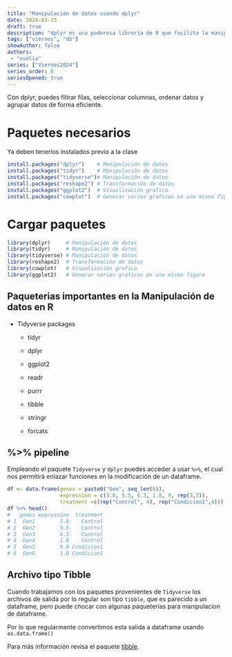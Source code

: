 ```yaml
---
title: "Manipulación de datos usando dplyr"
date: 2024-03-15
draft: true
description: "dplyr es una poderosa librería de R que facilita la manipulación de datos. "
tags: ["viernes", "db"]
showAuthor: false
authors:
 - "evelia"
series: ["Viernes2024"]
series_order: 6
seriesOpened: true
---
```


Con dplyr, puedes filtrar filas, seleccionar columnas, ordenar datos y agrupar datos de forma eficiente.

# Paquetes necesarios

Ya deben tenerlos instalados previo a la clase

``` r
install.packages("dplyr")    # Manipulación de datos
install.packages("tidyr")    # Manipulación de datos
install.packages("tidyverse")# Manipulación de datos
install.packages("reshape2") # Transformación de datos
install.packages("ggplot2")  # Visualización grafica
install.packages("cowplot")  # Generar varios graficos en una misma figura
```

# Cargar paquetes

``` r
library(dplyr)     # Manipulación de datos
library(tidyr)     # Manipulación de datos
library(tidyverse) # Manipulación de datos
library(reshape2)  # Transformación de datos
library(cowplot)   # Visualización grafica
library(ggplot2)   # Generar varios graficos en una misma figura
```

## Paqueterias importantes en la Manipulación de datos en R

-   Tidyverse packages

    -   tidyr

    -   dplyr

    -   ggplot2

    -   readr

    -   purrr

    -   tibble

    -   stringr

    -   forcats

## %\>% pipeline

Empleando el paquete `Tidyverse` y `dplyr` puedes acceder a usar `%>%`, el cual nos permitirá enlazar funciones en la modificación de un dataframe.

``` r
df <- data.frame(genes = paste0("Gen", seq_len(8)), 
                 expression = c(3.8, 5.5, 6.3, 1.8, 9, rep(3,3)), 
                 treatment =c(rep("Control", 4), rep("Condicion1",4)))
df %>% head()
#   genes expression  treatment
# 1  Gen1        3.8    Control
# 2  Gen2        5.5    Control
# 3  Gen3        6.3    Control
# 4  Gen4        1.8    Control
# 5  Gen5        9.0 Condicion1
# 6  Gen6        3.0 Condicion1
```

## Archivo tipo **Tibble**

Cuando trabajamos con los paquetes provenientes de `Tidyverse` los archivos de salida por lo regular son tipo `tibble`, que es parecido a un dataframe, pero puede chocar con algunas paqueterias para manipulacion de dataframe.

Por lo que regularmente convertimos esta salida a dataframe usando `as.data.frame()`

Para más información revisa el paquete [tibble](https://tibble.tidyverse.org/).


